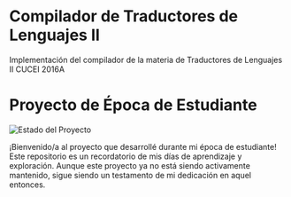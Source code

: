 # Compilador de Traductores de Lenguajes II #

Implementación del compilador de la materia de Traductores de Lenguajes II
CUCEI 2016A

# Proyecto de Época de Estudiante

![Estado del Proyecto](https://img.shields.io/badge/Estado-No%20Mantenido-red.svg)

¡Bienvenido/a al proyecto que desarrollé durante mi época de estudiante! Este repositorio es un recordatorio de mis días de aprendizaje y exploración. Aunque este proyecto ya no está siendo activamente mantenido, sigue siendo un testamento de mi dedicación en aquel entonces.
